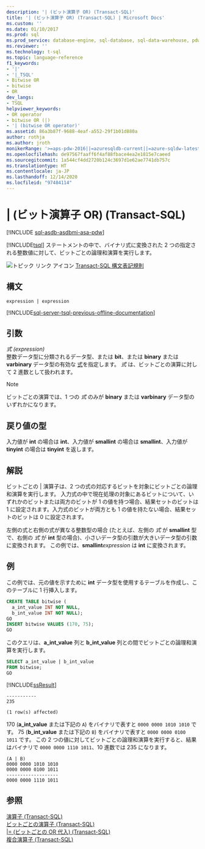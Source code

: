 ```yaml
---
description: '| (ビット演算子 OR) (Transact-SQL)'
title: '| (ビット演算子 OR) (Transact-SQL) | Microsoft Docs'
ms.custom: ''
ms.date: 01/10/2017
ms.prod: sql
ms.prod_service: database-engine, sql-database, sql-data-warehouse, pdw
ms.reviewer: ''
ms.technology: t-sql
ms.topic: language-reference
f1_keywords:
- '|'
- '|_TSQL'
- Bitwise OR
- bitwise
- OR
dev_langs:
- TSQL
helpviewer_keywords:
- OR operator
- bitwise OR (|)
- '| (bitwise OR operator)'
ms.assetid: 86a3b87f-9688-4eaf-a552-29f1b01d880a
author: rothja
ms.author: jroth
monikerRange: '>=aps-pdw-2016||=azuresqldb-current||=azure-sqldw-latest||>=sql-server-2016||>=sql-server-linux-2017||=azuresqldb-mi-current'
ms.openlocfilehash: de97567faaff6f4af88fbace4ea2e1815e7caeed
ms.sourcegitcommit: 1a544cf4dd2720b124c3697d1e62ae7741db757c
ms.translationtype: HT
ms.contentlocale: ja-JP
ms.lasthandoff: 12/14/2020
ms.locfileid: "97484114"
---
```

# <a name="-bitwise-or-transact-sql"></a>| (ビット演算子 OR) (Transact-SQL)
[!INCLUDE [sql-asdb-asdbmi-asa-pdw](../../includes/applies-to-version/sql-asdb-asdbmi-asa-pdw.md)]

  [!INCLUDE[tsql](../../includes/tsql-md.md)] ステートメントの中で、バイナリ式に変換された 2 つの指定される整数値に対して、ビットごとの論理和演算を実行します。  
  
 ![トピック リンク アイコン](../../database-engine/configure-windows/media/topic-link.gif "トピック リンク アイコン") [Transact-SQL 構文表記規則](../../t-sql/language-elements/transact-sql-syntax-conventions-transact-sql.md)  
  
## <a name="syntax"></a>構文  
  
```syntaxsql   
expression | expression  
```  
  
[!INCLUDE[sql-server-tsql-previous-offline-documentation](../../includes/sql-server-tsql-previous-offline-documentation.md)]

## <a name="arguments"></a>引数
 *式 (expression)*  
 整数データ型に分類されるデータ型、または **bit**、または **binary** または **varbinary** データ型の有効な [式](../../t-sql/language-elements/expressions-transact-sql.md)を指定します。 *式* は、ビットごとの演算に対して 2 進数として扱われます。  
  
> [!NOTE]  
>  ビットごとの演算では、1 つの *式* のみが **binary** または **varbinary** データ型のいずれかになります。  
  
## <a name="result-types"></a>戻り値の型  
 入力値が **int** の場合は **int**、入力値が **smallint** の場合は **smallint**、入力値が **tinyint** の場合は **tinyint** を返します。  
  
## <a name="remarks"></a>解説  
 ビットごとの | 演算子は、2 つの式の対応するビットを対象にビットごとの論理和演算を実行します。 入力式の中で現在処理の対象にあるビットについて、いずれかのビットまたは両方のビットが 1 の値を持つ場合、結果セットのビットは 1 に設定されます。入力式のビットが両方とも 1 の値を持たない場合、結果セットのビットは 0 に設定されます。  
  
 左側の式と右側の式が異なる整数型の場合 (たとえば、左側の *式* が **smallint** 型で、右側の *式* が **int** 型の場合)、小さいデータ型の引数が大きいデータ型の引数に変換されます。 この例では、**smallint**_expression_ は **int** に変換されます。  
  
## <a name="examples"></a>例  
 この例では、元の値を示すために **int** データ型を使用するテーブルを作成し、このテーブルに 1 行挿入します。  
  
```sql  
CREATE TABLE bitwise (  
  a_int_value INT NOT NULL,  
  b_int_value INT NOT NULL);  
GO  
INSERT bitwise VALUES (170, 75);  
GO  
```  
  
 このクエリは、**a_int_value** 列と **b_int_value** 列との間でビットごとの論理和演算を実行します。  
  
```sql  
SELECT a_int_value | b_int_value  
FROM bitwise;  
GO  
```  
  
 [!INCLUDE[ssResult](../../includes/ssresult-md.md)]  
  
```  
-----------   
235           
  
(1 row(s) affected)  
```  
  
 170 (**a_int_value** または下記の `A`) をバイナリで表すと `0000 0000 1010 1010` です。 75 (**b_int_value** または下記の `B`) をバイナリで表すと `0000 0000 0100 1011` です。 この 2 つの値に対してビットごとの論理和演算を実行すると、結果はバイナリで `0000 0000 1110 1011`、10 進数では 235 になります。  
  
```  
(A | B)  
0000 0000 1010 1010  
0000 0000 0100 1011  
-------------------  
0000 0000 1110 1011  
```  
  
## <a name="see-also"></a>参照  
 [演算子 &#40;Transact-SQL&#41;](../../t-sql/language-elements/operators-transact-sql.md)   
 [ビットごとの演算子 &#40;Transact-SQL&#41;](../../t-sql/language-elements/bitwise-operators-transact-sql.md)   
 [&#124;= &#40;ビットごとの OR 代入&#41; &#40;Transact-SQL&#41;](../../t-sql/language-elements/bitwise-or-equals-transact-sql.md)   
 [複合演算子 &#40;Transact-SQL&#41;](../../t-sql/language-elements/compound-operators-transact-sql.md)  
  
  


